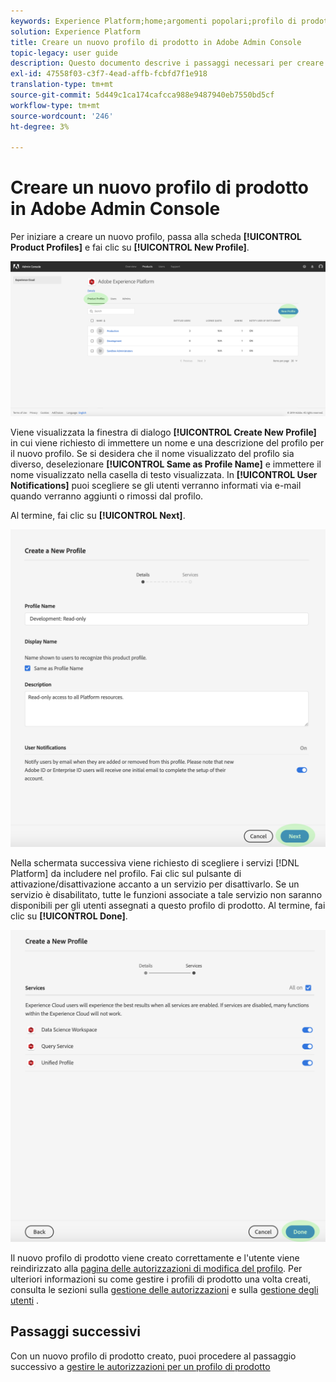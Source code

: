 ```yaml
---
keywords: Experience Platform;home;argomenti popolari;profilo di prodotto
solution: Experience Platform
title: Creare un nuovo profilo di prodotto in Adobe Admin Console
topic-legacy: user guide
description: Questo documento descrive i passaggi necessari per creare un nuovo profilo di prodotto in Adobe Admin Console. Per iniziare a creare un nuovo profilo, passa alla scheda Profili di prodotto e fai clic su Nuovo profilo .
exl-id: 47558f03-c3f7-4ead-affb-fcbfd7f1e918
translation-type: tm+mt
source-git-commit: 5d449c1ca174cafcca988e9487940eb7550bd5cf
workflow-type: tm+mt
source-wordcount: '246'
ht-degree: 3%

---
```


# Creare un nuovo profilo di prodotto in Adobe Admin Console

Per iniziare a creare un nuovo profilo, passa alla scheda **[!UICONTROL Product Profiles]** e fai clic su **[!UICONTROL New Profile]**.

![pulsante nuovo profilo](../images/new-profile-button.png)

Viene visualizzata la finestra di dialogo **[!UICONTROL Create New Profile]** in cui viene richiesto di immettere un nome e una descrizione del profilo per il nuovo profilo. Se si desidera che il nome visualizzato del profilo sia diverso, deselezionare **[!UICONTROL Same as Profile Name]** e immettere il nome visualizzato nella casella di testo visualizzata. In **[!UICONTROL User Notifications]** puoi scegliere se gli utenti verranno informati via e-mail quando verranno aggiunti o rimossi dal profilo.

Al termine, fai clic su **[!UICONTROL Next]**.

![new-profile-details](../images/new-profile-details.png)

Nella schermata successiva viene richiesto di scegliere i servizi [!DNL Platform] da includere nel profilo. Fai clic sul pulsante di attivazione/disattivazione accanto a un servizio per disattivarlo. Se un servizio è disabilitato, tutte le funzioni associate a tale servizio non saranno disponibili per gli utenti assegnati a questo profilo di prodotto. Al termine, fai clic su **[!UICONTROL Done]**.

![new-profile-services](../images/new-profile-services.png)

Il nuovo profilo di prodotto viene creato correttamente e l&#39;utente viene reindirizzato alla [pagina delle autorizzazioni di modifica del profilo](#edit-permissions). Per ulteriori informazioni su come gestire i profili di prodotto una volta creati, consulta le sezioni sulla [gestione delle autorizzazioni](#manage-permissions-for-a-product-profile) e sulla [gestione degli utenti](#manage-users-for-a-product-profile) .

## Passaggi successivi

Con un nuovo profilo di prodotto creato, puoi procedere al passaggio successivo a [gestire le autorizzazioni per un profilo di prodotto](permissions.md)
